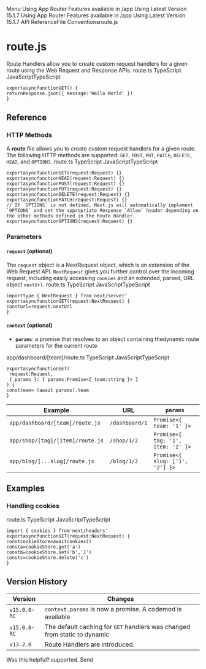 Menu
Using App Router
Features available in /app
Using Latest Version
15.1.7
Using App Router
Features available in /app
Using Latest Version
15.1.7
API ReferenceFile Conventionsroute.js
# route.js
Route Handlers allow you to create custom request handlers for a given route using the Web Request and Response APIs.
route.ts
TypeScript
JavaScriptTypeScript
```
exportasyncfunctionGET() {
returnResponse.json({ message:'Hello World' })
}
```

## Reference
### HTTP Methods
A **route** file allows you to create custom request handlers for a given route. The following HTTP methods are supported: `GET`, `POST`, `PUT`, `PATCH`, `DELETE`, `HEAD`, and `OPTIONS`.
route.ts
TypeScript
JavaScriptTypeScript
```
exportasyncfunctionGET(request:Request) {}
exportasyncfunctionHEAD(request:Request) {}
exportasyncfunctionPOST(request:Request) {}
exportasyncfunctionPUT(request:Request) {}
exportasyncfunctionDELETE(request:Request) {}
exportasyncfunctionPATCH(request:Request) {}
// If `OPTIONS` is not defined, Next.js will automatically implement `OPTIONS` and set the appropriate Response `Allow` header depending on the other methods defined in the Route Handler.
exportasyncfunctionOPTIONS(request:Request) {}
```

### Parameters
#### `request` (optional)
The `request` object is a NextRequest object, which is an extension of the Web Request API. `NextRequest` gives you further control over the incoming request, including easily accessing `cookies` and an extended, parsed, URL object `nextUrl`.
route.ts
TypeScript
JavaScriptTypeScript
```
importtype { NextRequest } from'next/server'
exportasyncfunctionGET(request:NextRequest) {
consturl=request.nextUrl
}
```

#### `context` (optional)
  * **`params`**: a promise that resolves to an object containing thedynamic route parameters for the current route.


app/dashboard/[team]/route.ts
TypeScript
JavaScriptTypeScript
```
exportasyncfunctionGET(
 request:Request,
 { params }: { params:Promise<{ team:string }> }
) {
constteam= (await params).team
}
```

Example| URL| `params`  
---|---|---  
`app/dashboard/[team]/route.js`| `/dashboard/1`| `Promise<{ team: '1' }>`  
`app/shop/[tag]/[item]/route.js`| `/shop/1/2`| `Promise<{ tag: '1', item: '2' }>`  
`app/blog/[...slug]/route.js`| `/blog/1/2`| `Promise<{ slug: ['1', '2'] }>`  
## Examples
### Handling cookies
route.ts
TypeScript
JavaScriptTypeScript
```
import { cookies } from'next/headers'
exportasyncfunctionGET(request:NextRequest) {
constcookieStore=awaitcookies()
consta=cookieStore.get('a')
constb=cookieStore.set('b','1')
constc=cookieStore.delete('c')
}
```

## Version History
Version| Changes  
---|---  
`v15.0.0-RC`| `context.params` is now a promise. A codemod is available  
`v15.0.0-RC`| The default caching for `GET` handlers was changed from static to dynamic  
`v13.2.0`| Route Handlers are introduced.  
Was this helpful?
supported.
Send
